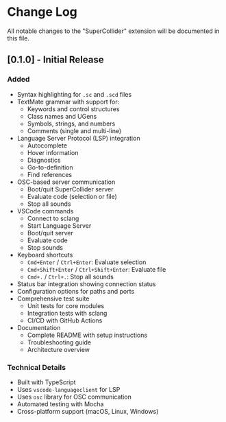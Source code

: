 # Change Log

All notable changes to the "SuperCollider" extension will be documented in this file.

## [0.1.0] - Initial Release

### Added
- Syntax highlighting for `.sc` and `.scd` files
- TextMate grammar with support for:
  - Keywords and control structures
  - Class names and UGens
  - Symbols, strings, and numbers
  - Comments (single and multi-line)
- Language Server Protocol (LSP) integration
  - Autocomplete
  - Hover information
  - Diagnostics
  - Go-to-definition
  - Find references
- OSC-based server communication
  - Boot/quit SuperCollider server
  - Evaluate code (selection or file)
  - Stop all sounds
- VSCode commands
  - Connect to sclang
  - Start Language Server
  - Boot/quit server
  - Evaluate code
  - Stop sounds
- Keyboard shortcuts
  - `Cmd+Enter` / `Ctrl+Enter`: Evaluate selection
  - `Cmd+Shift+Enter` / `Ctrl+Shift+Enter`: Evaluate file
  - `Cmd+.` / `Ctrl+.`: Stop all sounds
- Status bar integration showing connection status
- Configuration options for paths and ports
- Comprehensive test suite
  - Unit tests for core modules
  - Integration tests with sclang
  - CI/CD with GitHub Actions
- Documentation
  - Complete README with setup instructions
  - Troubleshooting guide
  - Architecture overview

### Technical Details
- Built with TypeScript
- Uses `vscode-languageclient` for LSP
- Uses `osc` library for OSC communication
- Automated testing with Mocha
- Cross-platform support (macOS, Linux, Windows)

